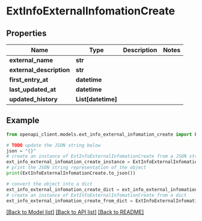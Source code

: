 # ExtInfoExternalInfomationCreate


## Properties

Name | Type | Description | Notes
------------ | ------------- | ------------- | -------------
**external_name** | **str** |  | 
**external_description** | **str** |  | 
**first_entry_at** | **datetime** |  | 
**last_updated_at** | **datetime** |  | 
**updated_history** | **List[datetime]** |  | 

## Example

```python
from openapi_client.models.ext_info_external_infomation_create import ExtInfoExternalInfomationCreate

# TODO update the JSON string below
json = "{}"
# create an instance of ExtInfoExternalInfomationCreate from a JSON string
ext_info_external_infomation_create_instance = ExtInfoExternalInfomationCreate.from_json(json)
# print the JSON string representation of the object
print(ExtInfoExternalInfomationCreate.to_json())

# convert the object into a dict
ext_info_external_infomation_create_dict = ext_info_external_infomation_create_instance.to_dict()
# create an instance of ExtInfoExternalInfomationCreate from a dict
ext_info_external_infomation_create_from_dict = ExtInfoExternalInfomationCreate.from_dict(ext_info_external_infomation_create_dict)
```
[[Back to Model list]](../README.md#documentation-for-models) [[Back to API list]](../README.md#documentation-for-api-endpoints) [[Back to README]](../README.md)


